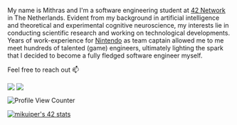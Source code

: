 My name is Mithras and I'm a software engineering student at [42 Network](https://www.42.us.org/program/the-42-program) in The Netherlands. Evident from my background in artificial intelligence and theoretical and experimental cognitive neuroscience, my interests lie in conducting scientific research and working on technological developments. Years of work-experience for [Nintendo](https://www.nintendo.nl) as team captain allowed me to me meet hundreds of talented (game) engineers, ultimately lighting the spark that I decided to become a fully fledged software engineer myself.

<!---I am a hard-worker with an entrepreneurial mindset. In my free time I develop skills in blockchain technology.-->

<!---Current personal projects:  
* Implement updated enemy AI in the [Brutal Doom](https://youtu.be/oSzYliSASKc) classic Doom mod.
* Implement true simultaneous co-op mode for [Donkey Kong Country 2](https://youtu.be/qXknTTEjLwQ).-->

<!--- Currently, I work in the IT industry as data scientist and functional designer on a computer vision solution to improve recruitment processes. Specifically, I use psychophysiological biometrics extracted from video-footage to help recruiters make better pre-selection of job candidates. -->

Feel free to reach out 📫

<a href="mailto:mithraskuipers@gmail.com"><img align=center src="https://img.shields.io/badge/Gmail-D14836?style=for-the-badge&logo=gmail&logoColor=white" /></a> <a href="https://www.linkedin.com/in/mithraskuipers/"><img align=center src="https://img.shields.io/badge/LinkedIn-0077B5?style=for-the-badge&logo=linkedin&logoColor=white" /></a>

![Profile View Counter](https://komarev.com/ghpvc/?username=mithraskuipers)

<!--- [![mikuiper's 42 stats](https://badge42.herokuapp.com/api/stats/mikuiper?darkmode=true&cursus=C%20Piscine)](https://github.com/mithraskuipers/mithraskuipers) -->

<!--- [![mikuiper's 42 stats](https://badge42.herokuapp.com/api/stats/mikuiper?darkmode=true&privacyEmail=true)](https://github.com/mithraskuipers/mithraskuipers) -->

[![mikuiper's 42 stats](https://badge42.vercel.app/api/v2/cl483ajsd008309l6suq9l256/stats?cursusId=21&coalitionId=58)](https://github.com/mithraskuipers/)

<!-- [![Logo](https://raw.githubusercontent.com/mithraskuipers/mithraskuipers/main/readme_images/codam_banner.png)](https://github.com/mithraskuipers)>

<!--
**mithraskuipers/mithraskuipers** is a ✨ _special_ ✨ repository because its `README.md` (this file) appears on your GitHub profile.

Here are some ideas to get you started:

- 🔭 I’m currently working on ...
- 🌱 I’m currently learning ...
- 👯 I’m looking to collaborate on ...
- 🤔 I’m looking for help with ...
- 💬 Ask me about ...
- 📫 How to reach me: ...
- 😄 Pronouns: ...
-  Fun fact: ...
>
